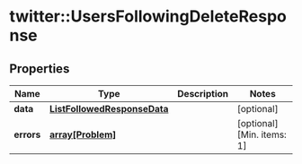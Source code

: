 # twitter::UsersFollowingDeleteResponse


## Properties
Name | Type | Description | Notes
------------ | ------------- | ------------- | -------------
**data** | [**ListFollowedResponseData**](ListFollowedResponse_data.md) |  | [optional] 
**errors** | [**array[Problem]**](Problem.md) |  | [optional] [Min. items: 1] 


